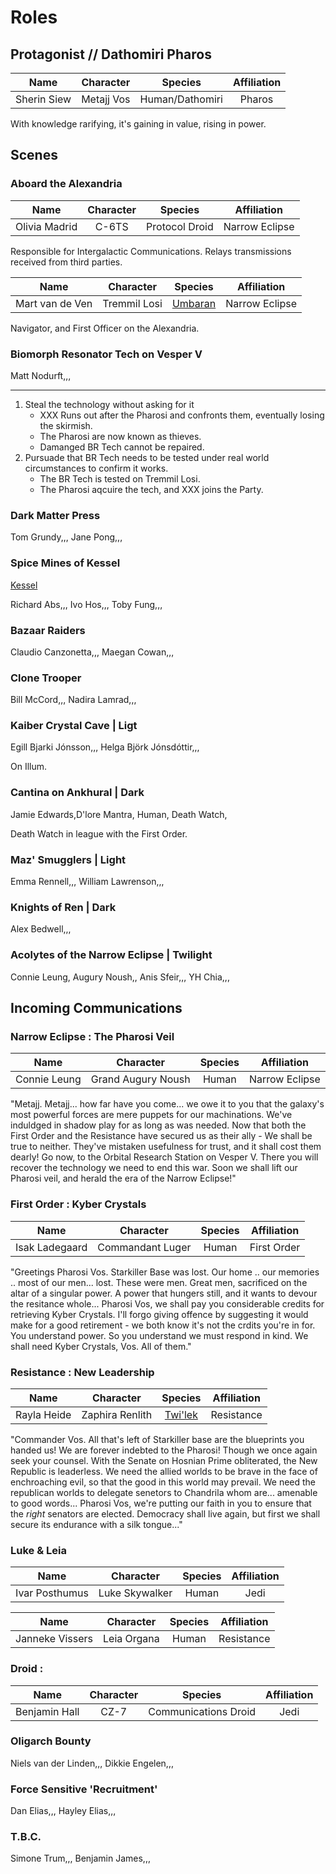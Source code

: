 # Roles 

## Protagonist // Dathomiri Pharos

|          Name          | Character | Species | Affiliation |
|:----------------------:|:---------:|:-------:|:-----------:|
|       Sherin Siew      | Metajj Vos | Human/Dathomiri | Pharos |


With knowledge rarifying, it's gaining in value, rising in power. 


## Scenes

### Aboard the Alexandria

|          Name          | Character | Species | Affiliation |
|:----------------------:|:---------:|:-------:|:-----------:|
|       Olivia Madrid      | C-6TS | Protocol Droid | Narrow Eclipse |

Responsible for Intergalactic Communications. Relays transmissions received from third parties.

|          Name          | Character | Species | Affiliation |
|:----------------------:|:---------:|:-------:|:-----------:|
|     Mart van de Ven    | Tremmil Losi | [Umbaran](http://starwars.wikia.com/wiki/Umbaran) | Narrow Eclipse |

Navigator, and First Officer on the Alexandria. 


### Biomorph Resonator Tech on Vesper V

Matt Nodurft,,,

----
1. Steal the technology without asking for it
    - XXX Runs out after the Pharosi and confronts them, eventually losing the skirmish. 
    - The Pharosi are now known as thieves. 
    - Damanged BR Tech cannot be repaired.
1. Pursuade that BR Tech needs to be tested under real world circumstances to confirm it works.
    - The BR Tech is tested on Tremmil Losi. 
    - The Pharosi aqcuire the tech, and XXX joins the Party.

### Dark Matter Press 

Tom Grundy,,,
Jane Pong,,,



### Spice Mines of Kessel

[Kessel](http://starwars.wikia.com/wiki/Spice_mines_of_Kessel)

Richard Abs,,,
Ivo Hos,,,
Toby Fung,,,


### Bazaar Raiders

Claudio Canzonetta,,,
Maegan Cowan,,,


### Clone Trooper

Bill McCord,,,
Nadira Lamrad,,,

### Kaiber Crystal Cave | Ligt

Egill Bjarki Jónsson,,,
Helga Björk Jónsdóttir,,,

On Illum. 

### Cantina on Ankhural | Dark

Jamie Edwards,D'lore Mantra, Human, Death Watch,

Death Watch in league with the First Order. 


### Maz' Smugglers | Light

Emma Rennell,,,
William Lawrenson,,,


### Knights of Ren | Dark

Alex Bedwell,,,

### Acolytes of the Narrow Eclipse | Twilight

Connie Leung, Augury Noush,,
Anis Sfeir,,,
YH Chia,,,

## Incoming Communications 

### Narrow Eclipse : The Pharosi Veil

|          Name          | Character | Species | Affiliation |
|:----------------------:|:---------:|:-------:|:-----------:|
|    Connie Leung        | Grand Augury Noush | Human | Narrow Eclipse |

"Metajj. Metajj... how far have you come... we owe it to you that the galaxy's most powerful forces are mere puppets for our machinations. We've induldged in shadow play for as long as was needed. Now that both the First Order and the Resistance have secured us as their ally - We shall be true to neither. They've mistaken usefulness for trust, and it shall cost them dearly! Go now, to the Orbital Research Station on Vesper V. There you will recover the technology we need to end this war. Soon we shall lift our Pharosi veil, and herald the era of the Narrow Eclipse!" 


### First Order : Kyber Crystals

|          Name          | Character | Species | Affiliation |
|:----------------------:|:---------:|:-------:|:-----------:|
|    Isak Ladegaard      | Commandant Luger | Human | First Order |

"Greetings Pharosi Vos. Starkiller Base was lost. Our home .. our memories .. most of our men... lost. These were men. Great men, sacrificed on the altar of a singular power. A power that hungers still, and it wants to devour the resitance whole... Pharosi Vos, we shall pay you considerable credits for retrieving Kyber Crystals. I'll forgo giving offence by suggesting it would make for a good retirement - we both know it's not the crdits you're in for. You understand power. So you understand we must respond in kind. We shall need Kyber Crystals, Vos. All of them."

### Resistance : New Leadership

|          Name          | Character | Species | Affiliation |
|:----------------------:|:---------:|:-------:|:-----------:|
|       Rayla Heide      | Zaphira Renlith | [Twi'lek](http://starwars.wikia.com/wiki/Twi%27lek) | Resistance |

"Commander Vos. All that's left of Starkiller base are the blueprints you handed us! We are forever indebted to the Pharosi! Though we once again seek your counsel. With the Senate on Hosnian Prime obliterated, the New Republic is leaderless. We need the allied worlds to be brave in the face of enchroaching evil, so that the good in this world may prevail. We need the republican worlds to delegate senetors to Chandrila whom are... amenable to good words... Pharosi Vos, we're putting our faith in you to ensure that the _right_ senators are elected. Democracy shall live again, but first we shall secure its endurance with a silk tongue..."


### Luke & Leia

|          Name          | Character | Species | Affiliation |
|:----------------------:|:---------:|:-------:|:-----------:|
|       Ivar Posthumus      | Luke Skywalker | Human | Jedi |

|          Name          | Character | Species | Affiliation |
|:----------------------:|:---------:|:-------:|:-----------:|
|       Janneke Vissers      | Leia Organa | Human | Resistance |

### Droid : 

|          Name          | Character | Species | Affiliation |
|:----------------------:|:---------:|:-------:|:-----------:|
|       Benjamin Hall      | CZ-7 | Communications Droid | Jedi |


### Oligarch Bounty

Niels van der Linden,,,
Dikkie Engelen,,,

### Force Sensitive 'Recruitment'

Dan Elias,,,
Hayley Elias,,,

### T.B.C.

Simone Trum,,,
Benjamin James,,,

